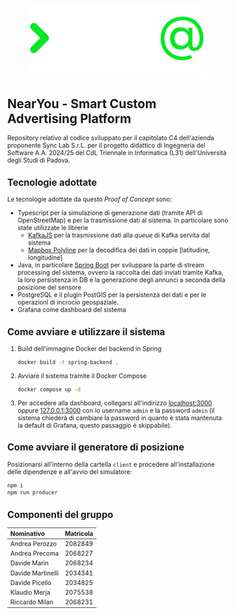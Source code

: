 <p align="center">
    <picture>
    <source media="(prefers-color-scheme: dark)" srcset="./assets/img/logo_dark.svg">
    <source media="(prefers-color-scheme: light)" srcset="./assets/img/logo.svg">
    <img width="400" alt="Shows a black logo in light color mode and a white one in dark color mode." src="./assets/img/logo_dark.svg">
    </picture>
</p>

# NearYou - Smart Custom Advertising Platform
Repository relativo al codice sviluppato per il capitolato C4 dell'azienda proponente Sync Lab S.r.L. per il progetto didattico di Ingegneria del Software A.A. 2024/25 del CdL Triennale in Informatica (L31) dell'Università degli Studi di Padova.

## Tecnologie adottate
Le tecnologie adottate da questo _Proof of Concept_  sono:
- Typescript per la simulazione di generazione dati (tramite API di OpenStreetMap) e per la trasmissione dati al sistema. In particolare sono state utilizzate le librerie
    - [KafkaJS](https://kafka.js.org/) per la trasmissione dati alla _queue_ di Kafka servita dal sistema
    - [Mapbox Polyline](https://www.npmjs.com/package/@mapbox/polyline) per la decodifica dei dati in coppie [latitudine, longitudine]
- Java, in particolare [Spring Boot](https://spring.io/projects/spring-boot) per sviluppare la parte di stream processing del sistema, ovvero la raccolta dei dati inviati tramite Kafka, la loro persistenza in DB e la generazione degli annunci a seconda della posizione del sensore
- PostgreSQL e il plugin PostGIS per la persistenza dei dati e per le operazioni di incrocio geospaziale.
- Grafana come dashboard del sistema

## Come avviare e utilizzare il sistema
1. Build dell'immagine Docker del backend in Spring
    ```sh
    docker build -t spring-backend .
    ```
2. Avviare il sistema tramite il Docker Compose
    ```sh
    docker compose up -d
    ```
3. Per accedere alla dashboard, collegarsi all'indirizzo [localhost:3000](http://localhost:3000) oppure [127.0.0.1:3000](http://127.0.0.1:3000) con lo username `admin` e la password `admin` (il sistema chiederà di cambiare la password in quanto è stata mantenuta la default di Grafana, questo passaggio è skippabile).

## Come avviare il generatore di posizione
Posizionarsi all'interno della cartella `client` e procedere all'installazione delle dipendenze e all'avvio del simulatore:
```sh
npm i
npm run producer
```

## Componenti del gruppo

| Nominativo        | Matricola |
| :---------------- | :-------: |
| Andrea Perozzo    |  2082849  |
| Andrea Precoma    |  2068227  |
| Davide Marin      |  2068234  |
| Davide Martinelli |  2034341  |
| Davide Picello    |  2034825  |
| Klaudio Merja     |  2075538  |
| Riccardo Milan    |  2068231  |